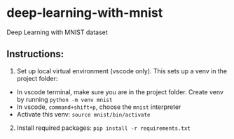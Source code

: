 # deep-learning-with-mnist
Deep Learning with MNIST dataset

## Instructions:
1. Set up local virtual environment (vscode only). This sets up a venv in the project folder:
- In vscode terminal, make sure you are in the project folder. Create venv by running `python -m venv mnist`
- In vscode, `command+shift+p`, choose the `mnist` interpreter
- Activate this venv: `source mnist/bin/activate`
2. Install required packages: `pip install -r requirements.txt`
